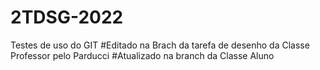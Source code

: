 # 2TDSG-2022
Testes de uso do GIT
#Editado na Brach da tarefa de desenho da Classe Professor pelo Parducci
#Atualizado na branch da Classe Aluno
